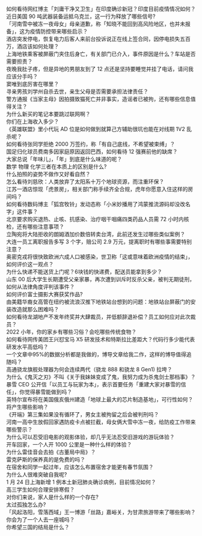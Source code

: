 如何看待网红博主「刘庸干净又卫生」在印度确诊新冠？印度目前疫情情况如何？  
近日美国 90 吨武器装备运抵乌克兰，这一行为释放了哪些信号?  
「河南雪中被冻一夜母女」母亲道歉，称「知晓不能回到高风险地区，也并未报备」，这为疫情防控带来哪些启示？  
酒店突发停电，恢复电力后客人来前台投诉说正在线上签合同，因停电损失五百万，酒店该如何处理？  
上海地铁乘客被屏蔽门夹住后身亡，有关部门已介入，事件原因是什么？车站是否需要担责？  
夜晚我肚子疼，但是异地的男朋友到了 12 点还是坚持要睡觉并挂了电话，请问我应该分手吗？  
窦唯到底厉害在哪里？  
寻亲男孩刘学州自杀去世，亲生父母是否需要承担法律责任？  
警方通报《当家主母》因拍摄致猫死亡并非事实，造谣者已被拘，还有哪些信息值得关注？  
为什么新买的笔记本要跳过联网啊？  
你们在上海收入多少？  
《英雄联盟》里小代玩 AD 位是如何做到就算己方辅助很坑也能在对线期 1V2 乱杀呢？  
如何看待张同学拒绝 2000 万签约，称「有自己底线，不希望被束缚」？  
国足归化球员费南多因家庭原因返回巴西，如何看待 12 强赛前他的缺席？  
大家总说「年味儿」，「年」到底是什么味道的呢？  
数学 物理 化学三者在本质上的区别是什么?  
什么拍照的姿势不做作又好看自然？  
怎么看待刘慈欣：人类放弃了太阳系十万个地球资源，而注重环保？  
江苏一酒店惊现「虎景房」，相关部门称手续齐全合规，虎年你愿意入住这样的房间吗？  
如何看待数码博主「狐宫牧铃」发动态称「小米妙播用了鸿蒙推流源码却没改名字」这件事？  
北京要求购买退热、止咳、抗感染、治疗咽干咽痛四类药品人员需 72 小时内核检，还有哪些注意事项？  
立陶宛将大陆拒收的朗姆酒加价数倍转卖台湾，此前还发生过哪些类似案例？  
大连一员工离职报告多写 3 个字，赔公司 2.9 万元，提离职时有哪些事需要特别注意？  
奥密克戎将很快致欧洲六成人口被感染，世卫称「这或意味着欧洲疫情的结束」，如何评价这一观点？  
为什么快递不能送货上门呢？6块钱的快递费，配送员能拿到多少？  
山东 00 后大学生长期遭受父亲家暴，再次遭到训斥时反杀父亲，被判无期徒刑，如何从法律角度评判该事件？  
如何评价富士摄影大赛获奖作品?  
由美籍华裔女高管在纽约被流浪汉推下地铁站台想到的问题：地铁站台屏蔽门的安装改造就那么困难吗？  
如何看待龙湖地产不发年终奖并大肆裁员，并低额辞退补偿？员工如何应对此次裁员？  
2022 小年，你的家乡有哪些习俗？会吃哪些传统食物？  
如何看待网传美团王兴怼宝马 X5 研发技术和特斯拉比差距大？代码行多少能代表研发水平高低吗？  
一个文章中95%的数据分析都是我做的，博导文章给我二作，这样的博导值得追随吗？  
高通骁龙旗舰处理器为何会连续两代（骁龙 888 和骁龙 8 Gen1) 拉垮？  
为什么《鬼灭之刃》不叫《关于我妹妹变成了鬼，我努力成为杀鬼剑士那档事》？  
暴雪 CEO 公开信「以员工与玩家为本」，表示首要任务「重建大家对暴雪的信任」，你觉得暴雪能做到吗？  
英特尔宣布将在美国俄亥俄州建造「地球上最大的芯片制造基地」，可行性如何？将产生哪些影响？  
《开端》第三集如果没有循环了，男女主被拘留之后会被判刑吗？  
河南一高中生放假回家遇防疫卡点被拦截，母女俩大雪中冻一夜，给防疫工作带来哪些警示？  
为什么可以忍受旧电影的观影体验，却几乎无法忍受旧游戏的游玩体验？  
开车回家，一个人开 1000 公里是一种什么样的体验？  
为什么雷佳音会去拍《古董局中局》？  
雷克萨斯的保养真的是免费的吗？  
在宿舍和同学一起过年，应该怎么布置宿舍才能更有春节氛围？  
为什么人很难突破自我呢?  
1 月 24 日上海新增 1 例本土新冠肺炎确诊病例，目前情况如何？  
高三学生如何合理安排寒假？  
对你们来说，家人是什么样的一个存在?  
太过孤独怎么办?  
「风起洛阳，雪落西域」王一博游「丝路」嘉峪关，为甘肃旅游带来了哪些影响？你会为了一个人去一座城吗？  
你希望三国的结局是什么？  

